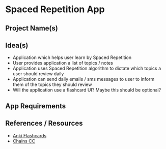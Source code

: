 # Spaced Repetition App

## Project Name(s)

## Idea(s)

- Application which helps user learn by Spaced Repetition
- User provides application a list of topics / notes
- Application uses Spaced Repetition algorithm to dictate which topics a user should review daily
- Application can send daily emails / sms messages to user to inform them of the topics they should review
- Will the application use a flashcard UI? Maybe this should be optional?

## App Requirements

## References / Resources

- [Anki Flashcards](https://apps.ankiweb.net/)
- [Chains CC](https://chains.cc/)
